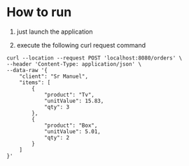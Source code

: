 # How to run

1. just launch the application

2. execute the following curl request command 

```shell script
curl --location --request POST 'localhost:8080/orders' \
--header 'Content-Type: application/json' \
--data-raw '{
	"client": "Sr Manuel",
    "items": [
        {
            "product": "Tv",
            "unitValue": 15.83,
            "qty": 3
        },
        {
            "product": "Box",
            "unitValue": 5.01,
            "qty": 2
        }
    ]
}'
```